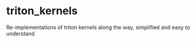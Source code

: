 # triton_kernels
Re-implementations of triton kernels along the way, simplified and easy to understand
